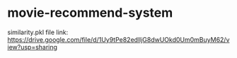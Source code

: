 # movie-recommend-system

similarity.pkl file link: https://drive.google.com/file/d/1Uy9tPe82edlljG8dwUOkd0Um0mBuyM62/view?usp=sharing
